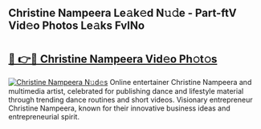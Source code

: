 ## Christine Nampeera Le𝚊k𝚎d N𝚞𝚍e - Part-ftV Vid𝚎o Photos Le𝚊ks FvINo

# <h2><a href="http://fbg0rmo.evod.top/?m=Christine+Nampeera">🔗 👉🔴 Christine Nampeera Vid𝚎o Ph𝚘t𝚘s</a></h2>

[![Christine Nampeera N𝚞d𝚎s](https://i.imgur.com/8V9OHl7.gif)](http://fbg0rmo.evod.top/?m=Christine+Nampeera)
Online entertainer Christine Nampeera and multimedia artist, celebrated for publishing dance and lifestyle material through trending dance routines and short videos. Visionary entrepreneur Christine Nampeera, known for their innovative business ideas and entrepreneurial spirit. 
